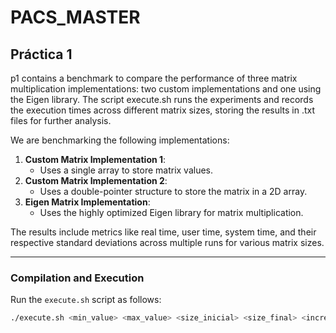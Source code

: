 # PACS_MASTER

## Práctica 1
p1 contains a benchmark to compare the performance of three matrix multiplication implementations: two custom implementations and one using the Eigen library. The script execute.sh runs the experiments and records the execution times across different matrix sizes, storing the results in .txt files for further analysis.

We are benchmarking the following implementations:

1. **Custom Matrix Implementation 1**: 
   - Uses a single array to store matrix values.
2. **Custom Matrix Implementation 2**: 
   - Uses a double-pointer structure to store the matrix in a 2D array.
3. **Eigen Matrix Implementation**: 
   - Uses the highly optimized Eigen library for matrix multiplication.

The results include metrics like real time, user time, system time, and their respective standard deviations across multiple runs for various matrix sizes.

---

### Compilation and Execution

Run the `execute.sh` script as follows:

```bash
./execute.sh <min_value> <max_value> <size_inicial> <size_final> <incremento>